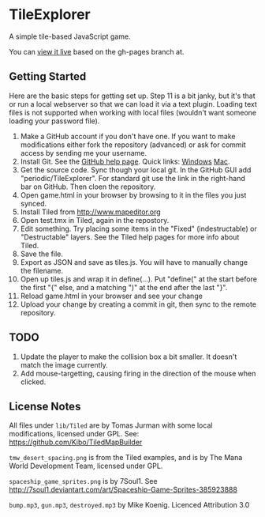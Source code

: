 TileExplorer
============

A simple tile-based JavaScript game.

You can [view it live](https://periodic.github.io/TileExplorer/game.html) based on the gh-pages branch at.

Getting Started
---------------

Here are the basic steps for getting set up.  Step 11 is a bit janky, but it's that or run a local webserver so that we can load it via a text plugin.  Loading text files is not supported when working with local files (wouldn't want someone loading your password file).

1. Make a GitHub account if you don't have one.  If you want to make modifications either fork the repository (advanced) or ask for commit access by sending me your username.
1. Install Git.  See the [GitHub help page](https://help.github.com/articles/set-up-git).  Quick links: [Windows](https://windows.github.com/) [Mac](https://mac.github.com/).
1. Get the source code.  Sync though your local git.  In the GitHub GUI add "periodic/TileExplorer".  For standard git use the link in the right-hand bar on GitHub.  Then cloen the repository.
1. Open game.html in your browser by browsing to it in the files you just synced.
1. Install Tiled from http://www.mapeditor.org
1. Open test.tmx in Tiled, again in the repostory.
1. Edit something.  Try placing some items in the "Fixed" (indestructable) or "Destructable" layers.  See the Tiled help pages for more info about Tiled.
1. Save the file.
1. Export as JSON and save as tiles.js.  You will have to manually change the filename.
1. Open up tiles.js and wrap it in define(...).  Put "define(" at the start before the first "{" else, and a matching ")" at the end after the last "}".
1. Reload game.html in your browser and see your change
1. Upload your change by creating a commit in git, then sync to the remote repository.

TODO
----

1. Update the player to make the collision box a bit smaller.  It doesn't match the image currently.
5. Add mouse-targetting, causing firing in the direction of the mouse when clicked.

License Notes
-------------

All files under ``lib/Tiled`` are by Tomas Jurman with some local modifications, licensed under GPL.  See: https://github.com/Kibo/TiledMapBuilder

``tmw_desert_spacing.png`` is from the Tiled examples, and is by The Mana World Development Team, licensed under GPL.

``spaceship_game_sprites.png`` is by 7Soul1.  See http://7soul1.deviantart.com/art/Spaceship-Game-Sprites-385923888

``bump.mp3``, ``gun.mp3``, ``destroyed.mp3`` by Mike Koenig. Licenced Attribution 3.0
